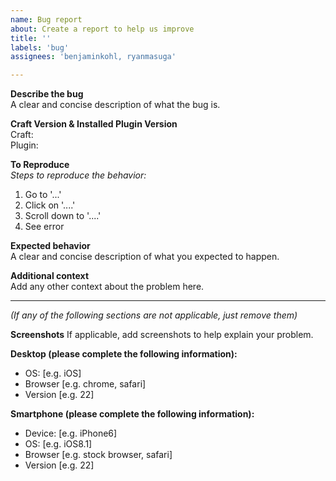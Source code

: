 ```yaml
---	
name: Bug report	
about: Create a report to help us improve	
title: ''	
labels: 'bug'	
assignees: 'benjaminkohl, ryanmasuga'	

---
```


**Describe the bug**  
A clear and concise description of what the bug is.

**Craft Version & Installed Plugin Version**  
Craft:   
Plugin: 

**To Reproduce**  
_Steps to reproduce the behavior:_
1. Go to '...'
2. Click on '....'
3. Scroll down to '....'
4. See error

**Expected behavior**  
A clear and concise description of what you expected to happen.

**Additional context**  
Add any other context about the problem here.

----
_(If any of the following sections are not applicable, just remove them)_

**Screenshots**
If applicable, add screenshots to help explain your problem.

**Desktop (please complete the following information):**
 - OS: [e.g. iOS]
 - Browser [e.g. chrome, safari]
 - Version [e.g. 22]

**Smartphone (please complete the following information):**
 - Device: [e.g. iPhone6]
 - OS: [e.g. iOS8.1]
 - Browser [e.g. stock browser, safari]
 - Version [e.g. 22]


